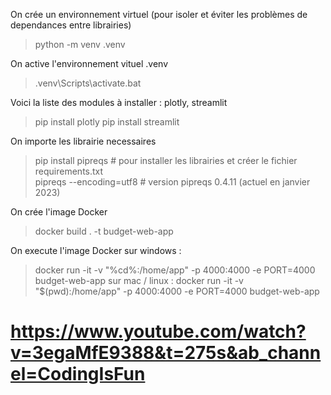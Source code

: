 On crée un environnement virtuel (pour isoler et éviter les problèmes de dependances entre librairies)
> python -m venv .venv

On active l'environnement vituel .venv
> .venv\Scripts\activate.bat

Voici la liste des modules à installer : plotly, streamlit
> pip install plotly
> pip install streamlit

On importe les librairie necessaires
> pip install pipreqs # pour installer les librairies et créer le fichier requirements.txt</br>
> pipreqs --encoding=utf8 # version pipreqs 0.4.11 (actuel en janvier 2023)

On crée l'image Docker
> docker build . -t budget-web-app

On execute l'image Docker
sur windows : 
> docker run -it -v "%cd%:/home/app" -p 4000:4000 -e PORT=4000 budget-web-app
sur mac / linux :
> docker run -it -v "$(pwd):/home/app" -p 4000:4000 -e PORT=4000 budget-web-app

# https://www.youtube.com/watch?v=3egaMfE9388&t=275s&ab_channel=CodingIsFun
